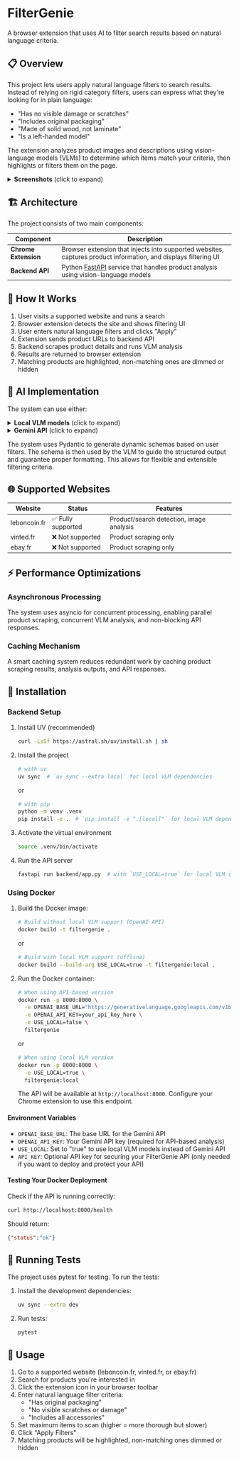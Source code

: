 # FilterGenie

A browser extension that uses AI to filter search results based on natural language criteria.

## 📋 Overview

This project lets users apply natural language filters to search results. Instead of relying on rigid category filters, users can express what they're looking for in plain language:

- "Has no visible damage or scratches"
- "Includes original packaging"
- "Made of solid wood, not laminate"
- "Is a left-handed model"

The extension analyzes product images and descriptions using vision-language models (VLMs) to determine which items match your criteria, then highlights or filters them on the page.

<details>
<summary><b>Screenshots</b> (click to expand)</summary>

![Demo screenshot 1](chrome-extension/screenshots/screenshot_1.png)
![Demo screenshot 2](chrome-extension/screenshots/screenshot_2.png)
</details>

## 🏗️ Architecture

The project consists of two main components:

| Component | Description |
|-----------|-------------|
| **Chrome Extension** | Browser extension that injects into supported websites, captures product information, and displays filtering UI |
| **Backend API** | Python [FastAPI](https://fastapi.tiangolo.com/) service that handles product analysis using vision-language models |

<!-- ### Directory Structure

```mermaid
graph TD
-> TBD
``` -->

## 🔄 How It Works

1. User visits a supported website and runs a search
2. Browser extension detects the site and shows filtering UI
3. User enters natural language filters and clicks "Apply"
4. Extension sends product URLs to backend API
5. Backend scrapes product details and runs VLM analysis
6. Results are returned to browser extension
7. Matching products are highlighted, non-matching ones are dimmed or hidden

## 🧠 AI Implementation

The system can use either:

<details>
<summary><b>Local VLM models</b> (click to expand)</summary>

Uses the [Outlines](https://github.com/dottxt-ai/outlines) library with SmolVLM for local inference. This approach leverages Hugging Face Transformers to run the vision-language model directly on your machine, providing privacy and reducing API costs. The system automatically handles loading the model, processing images, and generating structured output.
</details>

<details>
<summary><b>Gemini API</b> (click to expand)</summary>

Uses Google's [Gemini API](https://ai.google.dev/) for vision-language analysis. This cloud-based approach provides access to state-of-the-art models without local compute requirements. The system handles authentication, API communication, and translates responses into structured data.
</details>

The system uses Pydantic to generate dynamic schemas based on user filters. The schema is then used by the VLM to guide the structured output and guarantee proper formatting. This allows for flexible and extensible filtering criteria.

## 🌐 Supported Websites

| Website | Status | Features |
|---------|--------|----------|
| leboncoin.fr | ✅ Fully supported | Product/search detection, image analysis |
| vinted.fr | ❌ Not supported | Product scraping only |
| ebay.fr | ❌ Not supported | Product scraping only |

## ⚡ Performance Optimizations

### Asynchronous Processing

The system uses asyncio for concurrent processing, enabling parallel product scraping, concurrent VLM analysis, and non-blocking API responses.

### Caching Mechanism

A smart caching system reduces redundant work by caching product scraping results, analysis outputs, and API responses.

## 🚀 Installation

### Backend Setup

1. Install UV (recommended)

   ```bash
   curl -LsSf https://astral.sh/uv/install.sh | sh
   ```

2. Install the project

   ```bash
   # with uv
   uv sync  # `uv sync --extra local` for local VLM dependencies
   ```

   or

   ```bash
   # with pip
   python -m venv .venv
   pip install -e .  # `pip install -e ".[local]"` for local VLM dependencies
   ```

3. Activate the virtual environment

   ```bash
   source .venv/bin/activate
   ```

4. Run the API server

   ```bash
   fastapi run backend/app.py  # with `USE_LOCAL=true` for local VLM inference
   ```

### Using Docker

1. Build the Docker image:

   ```bash
   # Build without local VLM support (OpenAI API)
   docker build -t filtergenie .
   ```

   or

   ```bash
   # Build with local VLM support (offline)
   docker build --build-arg USE_LOCAL=true -t filtergenie:local .
   ```

2. Run the Docker container:

   ```bash
   # When using API-based version
   docker run -p 8000:8000 \
     -e OPENAI_BASE_URL="https://generativelanguage.googleapis.com/v1beta/openai/" \
     -e OPENAI_API_KEY=your_api_key_here \
     -e USE_LOCAL=false \
     filtergenie
   ```

   or

   ```bash
   # When using local VLM version
   docker run -p 8000:8000 \
     -e USE_LOCAL=true \
     filtergenie:local
   ```

   The API will be available at `http://localhost:8000`. Configure your Chrome extension to use this endpoint.

#### Environment Variables

- `OPENAI_BASE_URL`: The base URL for the Gemini API
- `OPENAI_API_KEY`: Your Gemini API key (required for API-based analysis)
- `USE_LOCAL`: Set to "true" to use local VLM models instead of Gemini API
- `API_KEY`: Optional API key for securing your FilterGenie API (only needed if you want to deploy and protect your API)

#### Testing Your Docker Deployment

Check if the API is running correctly:

```bash
curl http://localhost:8000/health
```

Should return:

```json
{"status":"ok"}
```

## 🧪 Running Tests

The project uses pytest for testing. To run the tests:

1. Install the development dependencies:

   ```bash
   uv sync --extra dev
   ```

2. Run tests:

   ```bash
   pytest
   ```

## 📝 Usage

1. Go to a supported website (leboncoin.fr, vinted.fr, or ebay.fr)
2. Search for products you're interested in
3. Click the extension icon in your browser toolbar
4. Enter natural language filter criteria:
   - "Has original packaging"
   - "No visible scratches or damage"
   - "Includes all accessories"
5. Set maximum items to scan (higher = more thorough but slower)
6. Click "Apply Filters"
7. Matching products will be highlighted, non-matching ones dimmed or hidden
